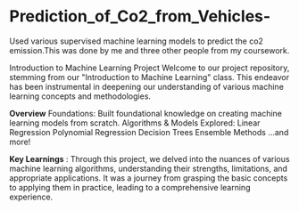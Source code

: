 # Prediction_of_Co2_from_Vehicles-
Used various supervised machine learning models to predict the co2 emission.This was done by me and three other people from my coursework.

Introduction to Machine Learning Project
Welcome to our project repository, stemming from our "Introduction to Machine Learning" class. This endeavor has been instrumental in deepening our understanding of various machine learning concepts and methodologies.


**Overview**
Foundations: Built foundational knowledge on creating machine learning models from scratch.
Algorithms & Models Explored:
Linear Regression
Polynomial Regression
Decision Trees
Ensemble Methods
...and more!



**Key Learnings** :
Through this project, we delved into the nuances of various machine learning algorithms, understanding their strengths, limitations, and appropriate applications. It was a journey from grasping the basic concepts to applying them in practice, leading to a comprehensive learning experience.
